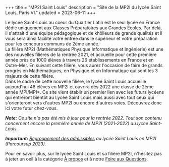 +++
title = "MP2I Saint Louis"
description = "Site de la MP2I du lycée Saint Louis, Paris VI."
updated = 2023-06-11
+++

Le lycée Saint-Louis au coeur du Quartier Latin est le seul lycée en France dédié uniquement aux Classes Préparatoires aux Grandes Écoles. Par delà, il s'attrait d'une équipe pédagogique et de khôlleurs de grande qualités et il vous sera ainsi facilité votre entrée dans le supérieur et votre préparation pour les concours communs de 2ème année.   
La filière MP2I (Mathématiques Physique Informatique et Ingénierie) est une des nouvelles filières de la rentrée 2021, et accueille pour cette première année près de 1000 élèves à travers 26 établissements en France et en Outre-Mer. En suivant cette filière, vous aurez l'occasion de faire de grands progrès en Mathématiques, en Physique et en Informatique qui sont les 3 majeurs de cette filière.  
Dans le cadre de cette nouvelle filière, le lycée Saint Louis accueille aujourd'hui 48 élèves en MP2I et ouvrira dès 2022 une classe de 2ème année MPI/MPI*. Ce site vient établir un premier lien avec les futurs lycéens qui entreront bientôt au Lycée Saint Louis mais aussi avec tout ceux qui s'orienteront vers d'autres MP2I ou encore d'autres voies. Découvrez donc ici votre futur chez-vous.

***Note:** Ce site n'a pas été mis à jour pour la rentrée 2022. Tout son contenu concernent encore la première année de MP2I (2021-2022) au lycée Saint-Louis.*

***Important:** [Regroupement des admissibles](@/articles/regroupe-sups-pre-rentree-2023.md) au lycée Saint Louis en MP2I (Parcoursup 2023).*

Pour en savoir plus, sur le lycée Saint Louis et sa filière MP2I, n'hésitez pas à jeter un oeil à la catégorie [À propos](@/a-propos/_index.md) et à notre [Foire aux Questions](@/a-propos/foire_aux_questions.md).
